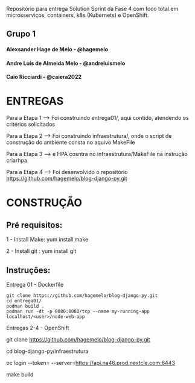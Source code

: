 Repositório para entrega Solution Sprint da Fase 4 com foco total em microsserviços, containers, k8s (Kubernets) e OpenShift.

## Grupo 1
#### Alexsander Hage de Melo - @hagemelo
#### Andre Luis de Almeida Melo - @andreluismelo
#### Caio Ricciardi - @caiera2022

# ENTREGAS

  Para a Etapa 1 --> Foi construindo entrega01/, aqui contido, atendendo os critérios solicitados

  Para a Etapa 2 --> Foi construindo infraestrutura/, onde o script de construção do ambiente consta no aquivo MakeFile

  Para a Etapa 3 -->  e HPA cosntra no infraestrutura/MakeFile na instrução criarhpa

  Para a Etapa 4 --> Foi desenvolvido o repositório https://github.com/hagemelo/blog-django-py.git

# CONSTRUÇÃO

## Pré requisitos:
  1 - Install Make:  yum install make

  2 - Install git :  yum install git

## Instruções:

Entrega 01 - Dockerfile
```  
git clone https://github.com/hagemelo/blog-django-py.git
cd entrega01/ 
podman build . 
podman run -dt -p 8080:8080/tcp --name my-running-app localhost/<user>/node-web-app
```

Entregas 2-4 - OpenShift
  
  git clone https://github.com/hagemelo/blog-django-py.git

  cd blog-django-py/infraestrutura

  oc login --token=<token> --server=https://api.na46.prod.nextcle.com:6443

  make build
```

